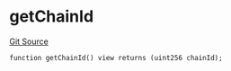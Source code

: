 # getChainId
[Git Source](https://github.com/llama-community/vertex-v1/blob/416df8aad48508d953bede09eabbf60be08e551c/src/utils/Helpers.sol)


```solidity
function getChainId() view returns (uint256 chainId);
```

